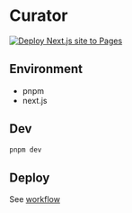 # Curator

[![Deploy Next.js site to Pages](https://github.com/joe-brothers/curator/actions/workflows/deploy.yml/badge.svg?event=push)](https://github.com/joe-brothers/curator/actions/workflows/deploy.yml)

## Environment
- pnpm
- next.js

## Dev
```bash
pnpm dev
```

## Deploy

See [workflow](.github/workflows/deploy.yml)
